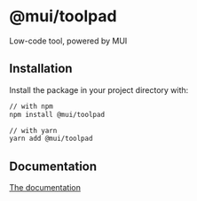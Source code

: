 # @mui/toolpad

Low-code tool, powered by MUI

## Installation

Install the package in your project directory with:

```sh
// with npm
npm install @mui/toolpad

// with yarn
yarn add @mui/toolpad
```

## Documentation

[The documentation](./docs)
